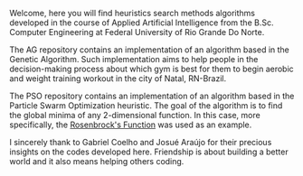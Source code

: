 Welcome, here you will find heuristics search methods algorithms developed in the course of Applied Artificial Intelligence from the B.Sc. Computer Engineering at Federal University of Rio Grande Do Norte.

The AG repository contains an implementation of an algorithm based in the Genetic Algorithm. Such implementation aims to help people in the decision-making process about which gym is best for them to begin aerobic and weight training workout in the city of Natal, RN-Brazil. 

The PSO repository contains an implementation of an algorithm based in the Particle Swarm Optimization heuristic. The goal of the algorithm is to find the global minima of any 2-dimensional function. In this case, more specifically, the <a href="https://en.wikipedia.org/wiki/Rosenbrock_function">Rosenbrock's Function</a> was used as an example.

I sincerely thank to Gabriel Coelho and Josué Araújo for their precious insights on the codes developed here. Friendship is about building a better world and it also means helping others coding.
